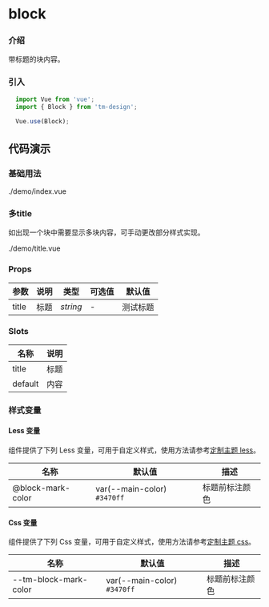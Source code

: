 # block

### 介绍

带标题的块内容。

### 引入

```js
  import Vue from 'vue';
  import { Block } from 'tm-design';
  
  Vue.use(Block);
```

## 代码演示

### 基础用法

<demo-code>./demo/index.vue</demo-code>

### 多title

如出现一个块中需要显示多块内容，可手动更改部分样式实现。

<demo-code>./demo/title.vue</demo-code>

### Props
参数 | 说明 | 类型 | 可选值 | 默认值 
-- | -- | -- | -- | --
title | 标题 | _string_ | - | 测试标题

### Slots
名称 | 说明
-- | --
title | 标题
default | 内容

### 样式变量

#### Less 变量

组件提供了下列 Less 变量，可用于自定义样式，使用方法请参考[定制主题 less](#/theme)。

名称 | 默认值 | 描述
-- | -- | --
@block-mark-color | var(--main-color) `#3470ff` | 标题前标注颜色

#### Css 变量

组件提供了下列 Css 变量，可用于自定义样式，使用方法请参考[定制主题 css](#/theme2)。

名称 | 默认值 | 描述
-- | -- | --
--tm-block-mark-color | var(--main-color) `#3470ff` | 标题前标注颜色